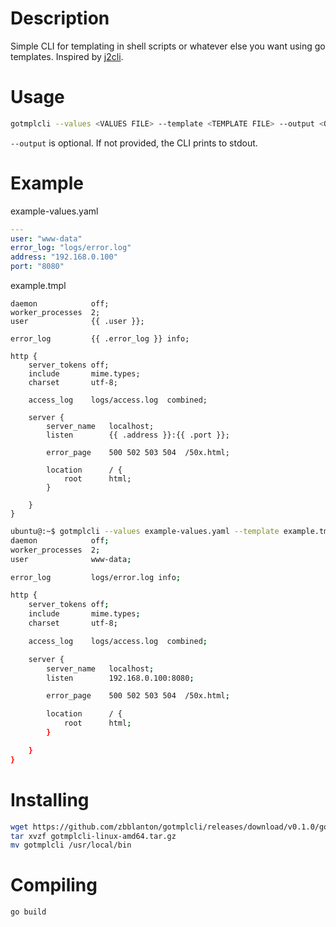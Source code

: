 # Description

Simple CLI for templating in shell scripts or whatever else you want using go templates. Inspired by [j2cli](https://pypi.org/project/j2cli/).

# Usage

``` bash
gotmplcli --values <VALUES FILE> --template <TEMPLATE FILE> --output <OUTPUT FILE>
```

`--output` is optional. If not provided, the CLI prints to stdout.

# Example

example-values.yaml
``` yaml
---
user: "www-data"
error_log: "logs/error.log"
address: "192.168.0.100"
port: "8080"
```

example.tmpl
```
daemon            off;
worker_processes  2;
user              {{ .user }};

error_log         {{ .error_log }} info;

http {
    server_tokens off;
    include       mime.types;
    charset       utf-8;

    access_log    logs/access.log  combined;

    server {
        server_name   localhost;
        listen        {{ .address }}:{{ .port }};

        error_page    500 502 503 504  /50x.html;

        location      / {
            root      html;
        }

    }
}
```

``` bash
ubuntu@:~$ gotmplcli --values example-values.yaml --template example.tmpl
daemon            off;
worker_processes  2;
user              www-data;

error_log         logs/error.log info;

http {
    server_tokens off;
    include       mime.types;
    charset       utf-8;

    access_log    logs/access.log  combined;

    server {
        server_name   localhost;
        listen        192.168.0.100:8080;

        error_page    500 502 503 504  /50x.html;

        location      / {
            root      html;
        }

    }
}
```

# Installing

``` bash
wget https://github.com/zbblanton/gotmplcli/releases/download/v0.1.0/gotmplcli-linux-amd64.tar.gz
tar xvzf gotmplcli-linux-amd64.tar.gz
mv gotmplcli /usr/local/bin
```

# Compiling

``` bash
go build
```